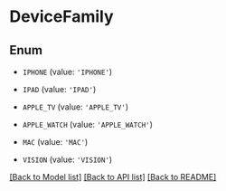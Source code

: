 # DeviceFamily


## Enum

* `IPHONE` (value: `'IPHONE'`)

* `IPAD` (value: `'IPAD'`)

* `APPLE_TV` (value: `'APPLE_TV'`)

* `APPLE_WATCH` (value: `'APPLE_WATCH'`)

* `MAC` (value: `'MAC'`)

* `VISION` (value: `'VISION'`)

[[Back to Model list]](../README.md#documentation-for-models) [[Back to API list]](../README.md#documentation-for-api-endpoints) [[Back to README]](../README.md)


